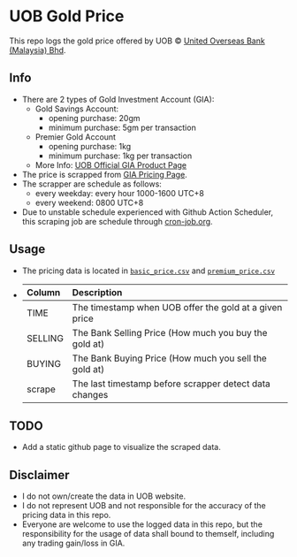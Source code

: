 # UOB Gold Price
This repo logs the gold price offered by UOB © [United Overseas Bank (Malaysia) Bhd](https://www.uob.com.my/). 

## Info
- There are 2 types of Gold Investment Account (GIA):
  - Gold Savings Account:
    - opening purchase: 20gm
    - minimum purchase: 5gm per transaction
  - Premier Gold Account
    - opening purchase: 1kg 
    - minimum purchase: 1kg per transaction
  - More Info: [UOB Official GIA Product Page](https://www.uob.com.my/corporate/gmim/gmim-pga.page)
- The price is scrapped from [GIA Pricing Page](https://www.uob.com.my/online-rates/gold-prices.page).
- The scrapper are schedule as follows:
  - every weekday: every hour 1000-1600 UTC+8
  - every weekend: 0800 UTC+8
- Due to unstable schedule experienced with Github Action Scheduler, this scraping job are schedule through [cron-job.org](https://cron-job.org).

## Usage
- The pricing data is located in [`basic_price.csv`](data/basic_price.csv) and [`premium_price.csv`](data/premium_price.csv)
- |Column |Description                                           |
  |:------|:-----------------------------------------------------|
  |TIME   |The timestamp when UOB offer the gold at a given price|
  |SELLING|The Bank Selling Price (How much you buy the gold at) |
  |BUYING |The Bank Buying Price (How much you sell the gold at) |
  |scrape |The last timestamp before scrapper detect data changes|

## TODO
- Add a static github page to visualize the scraped data.

## Disclaimer
- I do not own/create the data in UOB website.
- I do not represent UOB and not responsible for the accuracy of the pricing data in this repo. 
- Everyone are welcome to use the logged data in this repo, but the responsibility for the usage of data shall bound to themself, including any trading gain/loss in GIA. 
